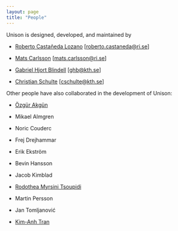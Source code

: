 ```yaml
---
layout: page
title: "People"
---
```


Unison is designed, developed, and maintained by

- [Roberto Castañeda Lozano](https://robcasloz.github.io/) [<roberto.castaneda@ri.se>]

- [Mats Carlsson](https://www.sics.se/people/mats-carlsson) [<mats.carlsson@ri.se>]

- [Gabriel Hjort Blindell](http://gabriel.hjort.blindell.se/) [<ghb@kth.se>]

- [Christian Schulte](https://chschulte.github.io/) [<cschulte@kth.se>]

Other people have also collaborated in the development of Unison:

- [Özgür Akgün](https://ozgur.host.cs.st-andrews.ac.uk/)

- Mikael Almgren

- Noric Couderc

- Frej Drejhammar

- Erik Ekstr&ouml;m

- Bevin Hansson

- Jacob Kimblad

- [Rodothea Myrsini Tsoupidi](https://www.kth.se/profile/tsoupidi)

- Martin Persson

- Jan Tomljanović

- [Kim-Anh Tran](http://www.it.uu.se/katalog/kimtr171)
